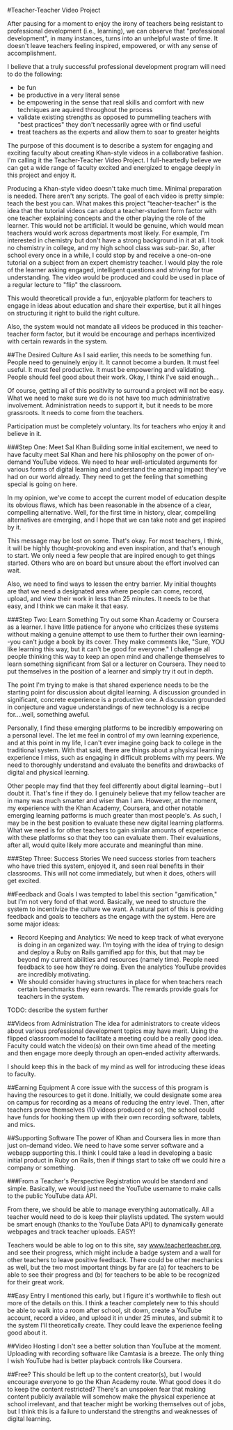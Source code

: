 #Teacher-Teacher Video Project

After pausing for a moment to enjoy the irony of teachers being resistant to professional development (i.e., learning), we can observe that "professional development", in many instances, turns into an unhelpful waste of time. It doesn't leave teachers feeling inspired, empowered, or with any sense of accomplishment.

I believe that a truly successful professional development program will need to do the following:
* be fun
* be productive in a very literal sense
* be empowering in the sense that real skills and comfort with new techniques are aquired throughout the process
* validate existing strengths as opposed to pummelling teachers with "best practices" they don't necessarily agree with or find useful
* treat teachers as the experts and allow them to soar to greater heights

The purpose of this document is to describe a system for engaging and exciting faculty about creating Khan-style videos in a collaborative fashion. I'm calling it the Teacher-Teacher Video Project. I full-heartedly believe we can get a wide range of faculty excited and energized to engage deeply in this project and enjoy it.

Producing a Khan-style video doesn't take much time. Minimal preparation is needed. There aren't any scripts. The goal of each video is pretty simple: teach the best you can. What makes this project "teacher-teacher" is the idea that the tutorial videos can adopt a teacher-student form factor with one teacher explaining concepts and the other playing the role of the learner. This would not be artificial. It would be genuine, which would mean teachers would work across departments most likely. For example, I'm interested in chemistry but don't have a strong background in it at all. I took no chemistry in college, and my high school class was sub-par. So, after school every once in a while, I could stop by and receive a one-on-one tutorial on a subject from an expert chemistry teacher. I would play the role of the learner asking engaged, intelligent questions and striving for true understanding. The video would be produced and could be used in place of a regular lecture to "flip" the classroom.

This would theoreticall provide a fun, enjoyable platform for teachers to engage in ideas about education and share their expertise, but it all hinges on structuring it right to build the right culture.

Also, the system would not mandate all videos be produced in this teacher-teacher form factor, but it would be encourage and perhaps incentivized with certain rewards in the system.

##The Desired Culture
As I said earlier, this needs to be something fun. People need to genuinely enjoy it. It cannot become a burden. It must feel useful. It must feel productive. It must be empowering and validating. People should feel good about their work. Okay, I think I've said enough...

Of course, getting all of this positivity to surround a project will not be easy. What we need to make sure we do is not have too much administrative involvement. Administration needs to support it, but it needs to be more grassroots. It needs to come from the teachers.

Participation must be completely voluntary. Its for teachers who enjoy it and believe in it.

###Step One: Meet Sal Khan
Building some initial excitement, we need to have faculty meet Sal Khan and here his philosophy on the power of on-demand YouTube videos. We need to hear well-articulated arguments for various forms of digital learning and understand the amazing impact they've had on our world already. They need to get the feeling that something special is going on here.

In my opinion, we've come to accept the current model of education despite its obvious flaws, which has been reasonable in the absence of a clear, compelling alternative. Well, for the first time in history, clear, compelling alternatives are emerging, and I hope that we can take note and get inspired by it.

This message may be lost on some. That's okay. For most teachers, I think, it will be highly thought-provoking and even inspiration, and that's enough to start. We only need a few people that are inpired enough to get things started. Others who are on board but unsure about the effort involved can wait. 

Also, we need to find ways to lessen the entry barrier. My initial thoughts are that we need a designated area where people can come, record, upload, and view their work in less than 25 minutes. It needs to be that easy, and I think we can make it that easy.

###Step Two: Learn Something
Try out some Khan Academy or Coursera as a learner. I have little patience for anyone who criticizes these systems without making a genuine attempt to use them to further their own learning--you can't judge a book by its cover. They make comments like, "Sure, YOU like learning this way, but it can't be good for everyone." I challenge all people thinking this way to keep an open mind and challenge themselves to learn something significant from Sal or a lecturer on Coursera. They need to put themselves in the position of a learner and simply try it out in depth.

The point I'm trying to make is that shared experience needs to be the starting point for discussion about digital learning. A discussion grounded in significant, concrete experience is a productive one. A discussion grounded in conjecture and vague understandings of new technology is a recipe for....well, something aweful.

Personally, I find these emerging platforms to be incredibly empowering on a personal level. The let me feel in control of my own learning experience, and at this point in my life, I can't ever imagine going back to college in the traditional system. With that said, there are things about a physical learning experience I miss, such as engaging in difficult problems with my peers. We need to thoroughly understand and evaluate the benefits and drawbacks of digital and physical learning.

Other people may find that they feel differently about digital learning--but I doubt it. That's fine if they do. I genuinely believe that my fellow teacher are in many was much smarter and wiser than I am. However, at the moment, my experience with the Khan Academy, Coursera, and other notable emerging learning patforms is much greater than most people's. As such, I may be in the best position to evaluate these new digital learning platforms. What we need is for other teachers to gain similar amounts of experience with these platforms so that they too can evaluate them. Their evaluations, after all, would quite likely more accurate and meaningful than mine.

###Step Three: Success Stories
We need success stories from teachers who have tried this system, enjoyed it, and seen real benefits in their classrooms. This will not come immediately, but when it does, others will get excited.

##Feedback and Goals
I was tempted to label this section "gamification," but I'm not very fond of that word. Basically, we need to structure the system to incentivize the culture we want. A natural part of this is providing feedback and goals to teachers as the engage with the system. Here are some major ideas:

* Record Keeping and Analytics: We need to keep track of what everyone is doing in an organized way. I'm toying with the idea of trying to design and deploy a Ruby on Rails gamified app for this, but that may be beyond my current abilities and resources (namely time). People need feedback to see how they're doing. Even the analytics YouTube provides are incredibly motivating.
* We should consider having structures in place for when teachers reach certain benchmarks they earn rewards. The rewards provide goals for teachers in the system.

TODO: describe the system further

##Videos from Administration
The idea for administrators to create videos about various professional development topics may have merit. Using the flipped classroom model to facilitate a meeting could be a really good idea. Faculty could watch the video(s) on their own time ahead of the meeting and then engage more deeply through an open-ended activity afterwards.

I should keep this in the back of my mind as well for introducing these ideas to faculty.

##Earning Equipment
A core issue with the success of this program is having the resources to get it done. Initially, we could designate some area on campus for recording as a means of reducing the entry level. Then, after teachers prove themselves (10 videos produced or so), the school could have funds for hooking them up with their own recording software, tablets, and mics.

##Supporting Software
The power of Khan and Coursera lies in more than just on-demand video. We need to have some server software and a webapp supporting this. I think I could take a lead in developing a basic initial product in Ruby on Rails, then if things start to take off we could hire a company or something.

###From a Teacher's Perspective
Registration would be standard and simple. Basically, we would just need the YouTube username to make calls to the public YouTube data API.

From there, we should be able to manage everything automatically. All a teacher would need to do is keep their playlists updated. The system would be smart enough (thanks to the YouTube Data API) to dynamically generate webpages and track teacher uploads. EASY!

Teachers would be able to log on to this site, say www.teacherteacher.org, and see their progress, which might include a badge system and a wall for other teachers to leave positive feedback. There could be other mechanics as well, but the two most important things by far are (a) for teachers to be able to see their progress and (b) for teachers to be able to be recognized for their great work.

##Easy Entry
I mentioned this early, but I figure it's worthwhile to flesh out more of the details on this. I think a teacher completely new to this should be able to walk into a room after school, sit down, create a YouTube account, record a video, and upload it in under 25 minutes, and submit it to the system I'll theoretically create. They could leave the experience feeling good about it.

##Video Hosting
I don't see a better solution than YouTube at the moment. Uploading with recording software like Camtasia is a breeze. The only thing I wish YouTube had is better playback controls like Coursera.

##Free?
This should be left up to the content creator(s), but I would encourage everyone to go the Khan Academy route. What good does it do to keep the content restricted? There's an unspoken fear that making content publicly available will somehow make the physical experience at school irrelevant, and that teacher might be working themselves out of jobs, but I think this is a failure to understand the strengths and weaknesses of digital learning.